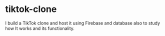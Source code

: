 # tiktok-clone
I build a TikTok clone and host it using Firebase and database also to study how It works and its functionality.
